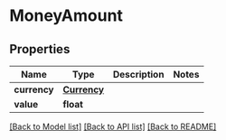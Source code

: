 # MoneyAmount

## Properties
Name | Type | Description | Notes
------------ | ------------- | ------------- | -------------
**currency** | [**Currency**](Currency.md) |  | 
**value** | **float** |  | 

[[Back to Model list]](../README.md#documentation-for-models) [[Back to API list]](../README.md#documentation-for-api-endpoints) [[Back to README]](../README.md)


